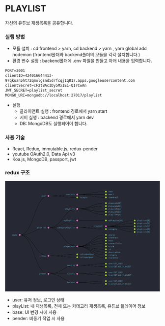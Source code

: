 # PLAYLIST
자신의 유튜브 재생목록을 공유합니다.

### 실행 방법

* 모듈 설치 : cd frontend > yarn, cd backend > yarn , yarn global add nodemon (frontend폴더와 backend폴더의 모듈을 각각 설치합니다.)
* 환경 변수 설정 : backend폴더에 .env 파일을 만들고 아래 내용을 입력합니다.
```
PORT=3001
clientID=424016644413-97qkuan5ht72qmolgsnd5drfcqj1q817.apps.googleusercontent.com
clientSecret=cF2tBAcIDy5MxIEi-QIrCwAn
JWT_SECRET=playlist_secret
MONGO_URI=mongodb://localhost:27017/playlist
```
* 실행
  * 클라이언트 실행 : frontend 경로에서 yarn start
  * 서버 실행 : backend 경로에서 yarn dev
  * DB: MongoDB도 실행되어야 합니다.

### 사용 기술

* React, Redux, immutable.js, redux-pender
* youtube OAuth2.0, Data Api v3
* Koa.js, MongoDB, passport, jwt

### redux 구조

![리덕스 구조 사진](./redux.png)

* user: 유저 정보, 로그인 상태
* playList: 내 재생목록, 전체 또는 카테고리 재생목록, 유튜브 플레이어 정보
* base: UI 변경 시에 사용
* pender: 비동기 작업 시 사용